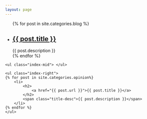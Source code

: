 ```yaml
---
layout: page
---
```

<div class="index-artical">
    <ul class="index-left">
    {% for post in site.categories.blog %}
        <li>
            <h2>
                <a href="{{ post.url }}">{{ post.title }}</a>
            </h2>
            <span class="title-desc">{{ post.description }}</span>
        </li>
    {% endfor %}
    </ul>

    <ul class="index-mid"> </ul>

    <ul class="index-right">
    {% for post in site.categories.opinion%}
        <li>
            <h2>
                <a href="{{ post.url }}">{{ post.title }}</a>
            </h2>
            <span class="title-desc">{{ post.description }}</span>
        </li>
    {% endfor %}
    </ul>
</div>

<script type="text/javascript">
$(function(){
    var height = $('.index-artical').height();
    $('.index-mid').height(height-90);
});
</script>

